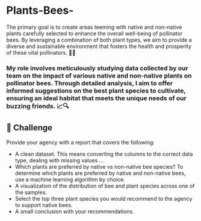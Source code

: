 # Plants-Bees-
The primary goal is to create areas teeming with native and non-native plants carefully selected to enhance the overall well-being of pollinator bees. By leveraging a combination of both plant types, we aim to provide a diverse and sustainable environment that fosters the health and prosperity of these vital pollinators. 🌼🐝

### My role involves meticulously studying data collected by our team on the impact of various native and non-native plants on pollinator bees. Through detailed analysis, I aim to offer informed suggestions on the best plant species to cultivate, ensuring an ideal habitat that meets the unique needs of our buzzing friends. 📈🔍

## 💪 Challenge
Provide your agency with a report that covers the following:
* A clean dataset. This means converting the columns to the correct data type, dealing with missing values ...
* Which plants are preferred by native vs non-native bee species? To determine which plants are preferred by native and non-native bees, use a machine learning algorithm by choice.
* A visualization of the distribution of bee and plant species across one of the samples.
* Select the top three plant species you would recommend to the agency to support native bees.
* A small conclusion with your recommendations.
